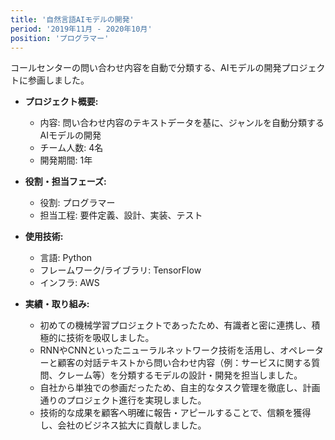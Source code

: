 ```yaml
---
title: '自然言語AIモデルの開発'
period: '2019年11月 - 2020年10月'
position: 'プログラマー'
---
```


コールセンターの問い合わせ内容を自動で分類する、AIモデルの開発プロジェクトに参画しました。

- **プロジェクト概要:**
  - 内容: 問い合わせ内容のテキストデータを基に、ジャンルを自動分類するAIモデルの開発
  - チーム人数: 4名
  - 開発期間: 1年

- **役割・担当フェーズ:**
  - 役割: プログラマー
  - 担当工程: 要件定義、設計、実装、テスト

- **使用技術:**
  - 言語: Python
  - フレームワーク/ライブラリ: TensorFlow
  - インフラ: AWS

- **実績・取り組み:**
  - 初めての機械学習プロジェクトであったため、有識者と密に連携し、積極的に技術を吸収しました。
  - RNNやCNNといったニューラルネットワーク技術を活用し、オペレーターと顧客の対話テキストから問い合わせ内容（例：サービスに関する質問、クレーム等）を分類するモデルの設計・開発を担当しました。
  - 自社から単独での参画だったため、自主的なタスク管理を徹底し、計画通りのプロジェクト進行を実現しました。
  - 技術的な成果を顧客へ明確に報告・アピールすることで、信頼を獲得し、会社のビジネス拡大に貢献しました。
